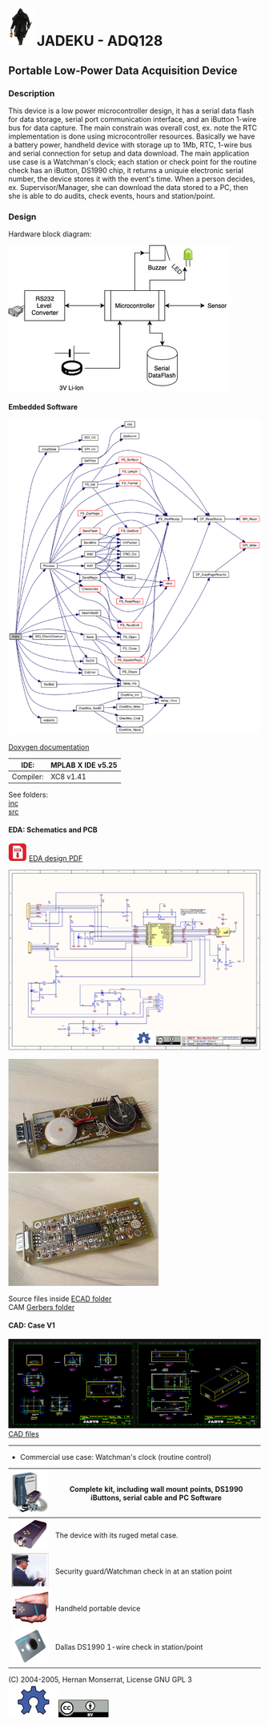 #  ![JADEKU](img/watchman.gif) JADEKU - ADQ128 
## Portable Low-Power Data Acquisition Device 

### Description

This device is a low power microcontroller design, it has a serial data flash for data storage,
serial port communication interface, and an iButton 1-wire bus for data capture.
The main constrain was overall cost, ex. note the RTC implementation is done using microcontroller resources.
Basically we have a battery power, handheld device with storage up to 1Mb, RTC, 1-wire bus and serial connection 
for setup and data download.  The main application use case is a Watchman's clock; each station or check point for the routine
check has an iButton, DS1990 chip, it returns a uniquie electronic serial number,  the device stores it with the event's time.
When a person decides, ex. Supervisor/Manager, she can download the data stored to a PC, then she is able to do audits, 
check events, hours and station/point. 



### Design

Hardware block diagram:

![Block Diagram](img/jadeku-hw.jpg)

#### Embedded Software

![](docs/jadeku_8c_a6288eba0f8e8ad3ab1544ad731eb7667_cgraph.png)

[Doxygen documentation](https://hemonserrat.github.io/jadeku/)

| IDE:| MPLAB X IDE v5.25 |
| ------------------------------------------------------------ | ---- |
| Compiler:| XC8 v1.41 | 

See folders: <br>
[inc](inc/) <br>
[src](src/)

#### EDA: Schematics and PCB
![](img/icons-pdf-download.jpg) [EDA design PDF](hardware/0472-Jadeku2/JADEKU.pdf)

![Schematics](hardware/0472-Jadeku2/Schematics-jadeku.png)

![Schematics](img/ADQ0472-1.jpg)![Schematics](img/ADQ0472-3.jpg)

Source files inside [ECAD folder](hardware/0472-Jadeku2/) <br>
CAM [Gerbers folder](hardware/CAM)

#### CAD: Case V1

![CAD Case design](hardware/case/020-0472.png) <br>
[CAD files](hardware/case)

- - - 
- Commercial use case:  Watchman's clock  (routine control)

| ![KIT-JADEKU](img/KIT-JADEKU.gif)                          | Complete kit, including wall mount points, DS1990 iButtons, serial cable and PC Software      |
| ------------------------------------------------------------ | ---- |
| ![pic_jadeku](img/pic_jadeku.gif) | The device with its ruged metal case.|
| ![pic_nosotros](img/pic_nosotros.jpg) | Security guard/Watchman check in at an station point   |
| ![JADEKU-17](img/JADEKU-17.gif) | Handheld portable device  |
| ![JADEKU-2](img/JADEKU-2.gif) |  Dallas DS1990 1-wire check in station/point |




(C) 2004-2005,  Hernan Monserrat, License GNU GPL 3 <br>
![](img/OSHW-100.jpg)![](img/by-100.jpg) 


